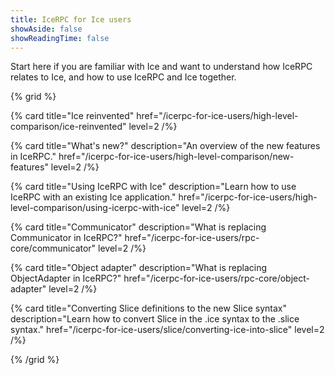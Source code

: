 ```yaml
---
title: IceRPC for Ice users
showAside: false
showReadingTime: false
---
```


Start here if you are familiar with Ice and want to understand how IceRPC relates to Ice, and how to use IceRPC and Ice
together.

{% grid %}

{% card
   title="Ice reinvented"
   href="/icerpc-for-ice-users/high-level-comparison/ice-reinvented"
   level=2 /%}

{% card
   title="What's new?"
   description="An overview of the new features in IceRPC."
   href="/icerpc-for-ice-users/high-level-comparison/new-features"
   level=2 /%}

{% card
   title="Using IceRPC with Ice"
   description="Learn how to use IceRPC with an existing Ice application."
   href="/icerpc-for-ice-users/high-level-comparison/using-icerpc-with-ice"
   level=2 /%}

{% card
   title="Communicator"
   description="What is replacing Communicator in IceRPC?"
   href="/icerpc-for-ice-users/rpc-core/communicator"
   level=2 /%}

{% card
   title="Object adapter"
   description="What is replacing ObjectAdapter in IceRPC?"
   href="/icerpc-for-ice-users/rpc-core/object-adapter"
   level=2 /%}

{% card
   title="Converting Slice definitions to the new Slice syntax"
   description="Learn how to convert Slice in the .ice syntax to the .slice syntax."
   href="/icerpc-for-ice-users/slice/converting-ice-into-slice"
   level=2 /%}

{% /grid %}
